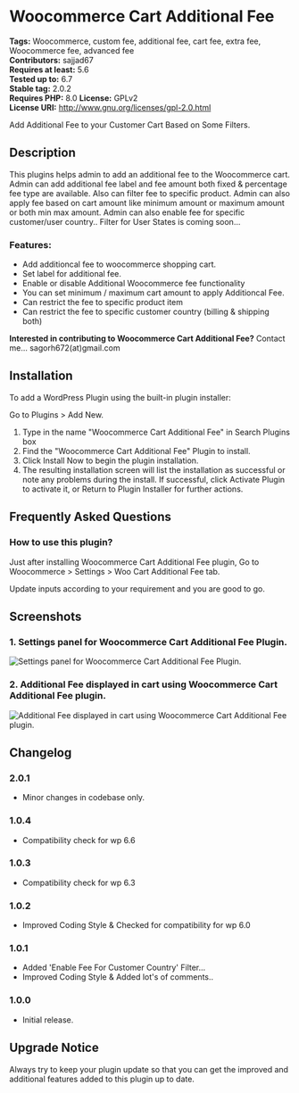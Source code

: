 # Woocommerce Cart Additional Fee

**Tags:** Woocommerce, custom fee, additional fee, cart fee, extra fee, Woocommerce fee, advanced fee \
**Contributors:** sajjad67 \
**Requires at least:** 5.6 \
**Tested up to:** 6.7 \
**Stable tag:** 2.0.2 \
**Requires PHP:** 8.0
**License:** GPLv2 \
**License URI:** http://www.gnu.org/licenses/gpl-2.0.html

Add Additional Fee to your Customer Cart Based on Some Filters.

## Description

This plugins helps admin to add an additional fee to the Woocommerce cart. Admin can add additional fee label and fee amount both fixed & percentage fee type are available. Also can filter fee to specific product. Admin can also apply fee based on cart amount like minimum amount or maximum amount or both min max amount. Admin can also enable fee for specific customer/user country.. Filter for User States is coming soon...

### Features:

- Add additioncal fee to woocommerce shopping cart.
- Set label for additional fee.
- Enable or disable Additional Woocommerce fee functionality
- You can set minimum / maximum cart amount to apply Additioncal Fee.
- Can restrict the fee to specific product item
- Can restrict the fee to specific customer country (billing & shipping both)

**Interested in contributing to Woocommerce Cart Additional Fee?**
Contact me... sagorh672(at)gmail.com

## Installation

To add a WordPress Plugin using the built-in plugin installer:

Go to Plugins > Add New.

1. Type in the name "Woocommerce Cart Additional Fee" in Search Plugins box
2. Find the "Woocommerce Cart Additional Fee" Plugin to install.
3. Click Install Now to begin the plugin installation.
4. The resulting installation screen will list the installation as successful or note any problems during the install.
If successful, click Activate Plugin to activate it, or Return to Plugin Installer for further actions.

## Frequently Asked Questions

### How to use this plugin?

Just after installing Woocommerce Cart Additional Fee plugin, Go to Woocommerce > Settings > Woo Cart Additional Fee tab.

Update inputs according to your requirement and you are good to go.


## Screenshots

### 1. Settings panel for Woocommerce Cart Additional Fee Plugin.

![Settings panel for Woocommerce Cart Additional Fee Plugin.](https://ps.w.org/woo-cart-additional-fee/assets/screenshot-1.png)

### 2. Additional Fee displayed in cart using Woocommerce Cart Additional Fee plugin.

![Additional Fee displayed in cart using Woocommerce Cart Additional Fee plugin.](https://ps.w.org/woo-cart-additional-fee/assets/screenshot-2.png)


## Changelog
### 2.0.1
- Minor changes in codebase only.

### 1.0.4
- Compatibility check for wp 6.6

### 1.0.3
- Compatibility check for wp 6.3

### 1.0.2

- Improved Coding Style & Checked for compatibility for wp 6.0
### 1.0.1

- Added 'Enable Fee For Customer Country' Filter...
- Improved Coding Style & Added lot's of comments..
### 1.0.0

- Initial release.

## Upgrade Notice

Always try to keep your plugin update so that you can get the improved and additional features added to this plugin up to date.
